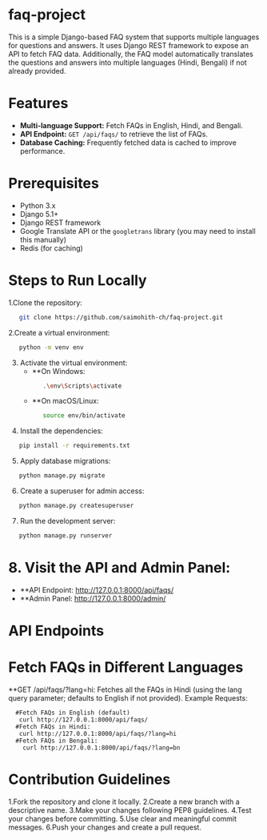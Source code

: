 # faq-project
This is a simple Django-based FAQ system that supports multiple languages for questions and answers. It uses Django REST framework to expose an API to fetch FAQ data. Additionally, the FAQ model automatically translates the questions and answers into multiple languages (Hindi, Bengali) if not already provided.

# Features
- **Multi-language Support:** Fetch FAQs in English, Hindi, and Bengali.
- **API Endpoint:** `GET /api/faqs/` to retrieve the list of FAQs.
- **Database Caching:** Frequently fetched data is cached to improve performance.

# Prerequisites
- Python 3.x
- Django 5.1+
- Django REST framework
- Google Translate API or the `googletrans` library (you may need to install this manually)
- Redis (for caching)
# Steps to Run Locally
1.Clone the repository:
  ```bash
     git clone https://github.com/saimohith-ch/faq-project.git
  ```
2.Create a virtual environment:
```bash
   python -m venv env
  ```
3. Activate the virtual environment:
   - **On Windows:
      ```bash
         .\env\Scripts\activate
      ```
   - **On macOS/Linux:
      ```bash
         source env/bin/activate
      ```
4. Install the dependencies:
```bash
   pip install -r requirements.txt
```
5. Apply database migrations:
```bash
   python manage.py migrate
```
6. Create a superuser for admin access:
```bash
   python manage.py createsuperuser
```
7. Run the development server:
```bash
   python manage.py runserver
```
# 8. Visit the API and Admin Panel:
  - **API Endpoint: http://127.0.0.1:8000/api/faqs/
  - **Admin Panel: http://127.0.0.1:8000/admin/
# API Endpoints
# Fetch FAQs in Different Languages
  **GET /api/faqs/?lang=hi: Fetches all the FAQs in Hindi (using the lang query parameter; 
    defaults to English if not provided).
Example Requests:
```
  #Fetch FAQs in English (default)
   curl http://127.0.0.1:8000/api/faqs/
  #Fetch FAQs in Hindi:
   curl http://127.0.0.1:8000/api/faqs/?lang=hi
  #Fetch FAQs in Bengali:
    curl http://127.0.0.1:8000/api/faqs/?lang=bn
```
# Contribution Guidelines
1.Fork the repository and clone it locally.
2.Create a new branch with a descriptive name.
3.Make your changes following PEP8 guidelines.
4.Test your changes before committing.
5.Use clear and meaningful commit messages.
6.Push your changes and create a pull request.
  


